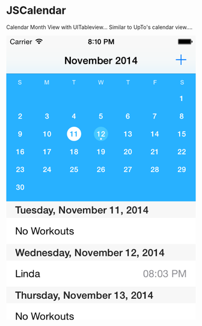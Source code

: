 JSCalendar
==========
Calendar Month View with UITableview... Similar to UpTo's calendar view....

![ScreenShot](JSCalendarPreview.png)
